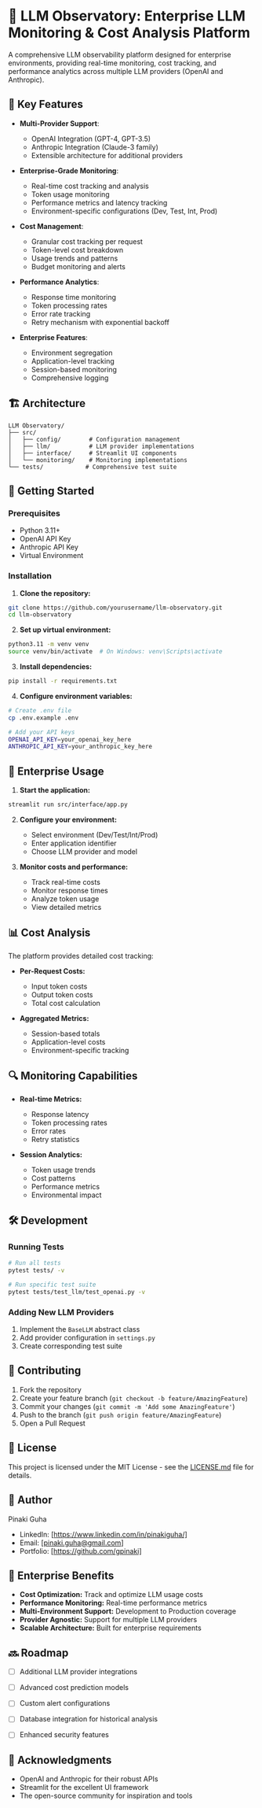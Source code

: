 # 🔭 LLM Observatory: Enterprise LLM Monitoring & Cost Analysis Platform

A comprehensive LLM observability platform designed for enterprise environments, providing real-time monitoring, cost tracking, and performance analytics across multiple LLM providers (OpenAI and Anthropic).

## 🌟 Key Features

- **Multi-Provider Support**: 
  - OpenAI Integration (GPT-4, GPT-3.5)
  - Anthropic Integration (Claude-3 family)
  - Extensible architecture for additional providers

- **Enterprise-Grade Monitoring**:
  - Real-time cost tracking and analysis
  - Token usage monitoring
  - Performance metrics and latency tracking
  - Environment-specific configurations (Dev, Test, Int, Prod)

- **Cost Management**:
  - Granular cost tracking per request
  - Token-level cost breakdown
  - Usage trends and patterns
  - Budget monitoring and alerts

- **Performance Analytics**:
  - Response time monitoring
  - Token processing rates
  - Error rate tracking
  - Retry mechanism with exponential backoff

- **Enterprise Features**:
  - Environment segregation
  - Application-level tracking
  - Session-based monitoring
  - Comprehensive logging

## 🏗️ Architecture

```plaintext
LLM Observatory/
├── src/
│   ├── config/        # Configuration management
│   ├── llm/           # LLM provider implementations
│   ├── interface/     # Streamlit UI components
│   └── monitoring/    # Monitoring implementations
└── tests/            # Comprehensive test suite
```

## 🚀 Getting Started

### Prerequisites

- Python 3.11+
- OpenAI API Key
- Anthropic API Key
- Virtual Environment

### Installation

1. **Clone the repository:**
```bash
git clone https://github.com/yourusername/llm-observatory.git
cd llm-observatory
```

2. **Set up virtual environment:**
```bash
python3.11 -m venv venv
source venv/bin/activate  # On Windows: venv\Scripts\activate
```

3. **Install dependencies:**
```bash
pip install -r requirements.txt
```

4. **Configure environment variables:**
```bash
# Create .env file
cp .env.example .env

# Add your API keys
OPENAI_API_KEY=your_openai_key_here
ANTHROPIC_API_KEY=your_anthropic_key_here
```

## 💼 Enterprise Usage

1. **Start the application:**
```bash
streamlit run src/interface/app.py
```

2. **Configure your environment:**
   - Select environment (Dev/Test/Int/Prod)
   - Enter application identifier
   - Choose LLM provider and model

3. **Monitor costs and performance:**
   - Track real-time costs
   - Monitor response times
   - Analyze token usage
   - View detailed metrics

## 📊 Cost Analysis

The platform provides detailed cost tracking:

- **Per-Request Costs:**
  - Input token costs
  - Output token costs
  - Total cost calculation

- **Aggregated Metrics:**
  - Session-based totals
  - Application-level costs
  - Environment-specific tracking

## 🔍 Monitoring Capabilities

- **Real-time Metrics:**
  - Response latency
  - Token processing rates
  - Error rates
  - Retry statistics

- **Session Analytics:**
  - Token usage trends
  - Cost patterns
  - Performance metrics
  - Environmental impact

## 🛠️ Development

### Running Tests
```bash
# Run all tests
pytest tests/ -v

# Run specific test suite
pytest tests/test_llm/test_openai.py -v
```

### Adding New LLM Providers

1. Implement the `BaseLLM` abstract class
2. Add provider configuration in `settings.py`
3. Create corresponding test suite

## 🤝 Contributing

1. Fork the repository
2. Create your feature branch (`git checkout -b feature/AmazingFeature`)
3. Commit your changes (`git commit -m 'Add some AmazingFeature'`)
4. Push to the branch (`git push origin feature/AmazingFeature`)
5. Open a Pull Request

## 📄 License

This project is licensed under the MIT License - see the [LICENSE.md](LICENSE.md) file for details.

## 👤 Author

Pinaki Guha  
- LinkedIn: [https://www.linkedin.com/in/pinakiguha/]
- Email: [pinaki.guha@gmail.com]
- Portfolio: [https://github.com/gpinaki]

## 🌟 Enterprise Benefits

- **Cost Optimization:** Track and optimize LLM usage costs
- **Performance Monitoring:** Real-time performance metrics
- **Multi-Environment Support:** Development to Production coverage
- **Provider Agnostic:** Support for multiple LLM providers
- **Scalable Architecture:** Built for enterprise requirements

## 🔜 Roadmap

- [ ] Additional LLM provider integrations
- [ ] Advanced cost prediction models
- [ ] Custom alert configurations
- [ ] Database integration for historical analysis
- [ ] Enhanced security features


## 🙏 Acknowledgments

- OpenAI and Anthropic for their robust APIs
- Streamlit for the excellent UI framework
- The open-source community for inspiration and tools


